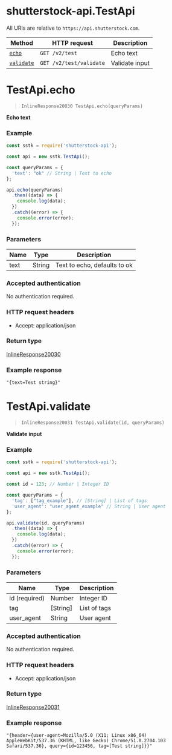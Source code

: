 # shutterstock-api.TestApi

All URIs are relative to `https://api.shutterstock.com`.

Method | HTTP request | Description
------------- | ------------- | -------------
[`echo`](TestApi.md#echo) | `GET /v2/test` | Echo text
[`validate`](TestApi.md#validate) | `GET /v2/test/validate` | Validate input


<a name="echo"></a>
# TestApi.echo
> `InlineResponse20030 TestApi.echo(queryParams)`

**Echo text**

### Example

```javascript
const sstk = require('shutterstock-api');

const api = new sstk.TestApi();

const queryParams = { 
  'text': "ok" // String | Text to echo
};

api.echo(queryParams)
  .then((data) => {
    console.log(data);
  })
  .catch((error) => {
    console.error(error);
  });

```

### Parameters


Name | Type | Description
------------- | ------------- | -------------
 text | String| Text to echo, defaults to ok 

### Accepted authentication

No authentication required.

### HTTP request headers



- Accept: application/json

### Return type

[InlineResponse20030](InlineResponse20030.md)

### Example response

```
"{text=Test string}"
```

<a name="validate"></a>
# TestApi.validate
> `InlineResponse20031 TestApi.validate(id, queryParams)`

**Validate input**

### Example

```javascript
const sstk = require('shutterstock-api');

const api = new sstk.TestApi();

const id = 123; // Number | Integer ID

const queryParams = { 
  'tag': ["tag_example"], // [String] | List of tags
  'user_agent': "user_agent_example" // String | User agent
};

api.validate(id, queryParams)
  .then((data) => {
    console.log(data);
  })
  .catch((error) => {
    console.error(error);
  });

```

### Parameters


Name | Type | Description
------------- | ------------- | -------------
 id (required) | Number| Integer ID 
 tag | [String]| List of tags 
 user_agent | String| User agent 

### Accepted authentication

No authentication required.

### HTTP request headers



- Accept: application/json

### Return type

[InlineResponse20031](InlineResponse20031.md)

### Example response

```
"{header={user-agent=Mozilla/5.0 (X11; Linux x86_64) AppleWebKit/537.36 (KHTML, like Gecko) Chrome/51.0.2704.103 Safari/537.36}, query={id=123456, tag=[Test string]}}"
```

